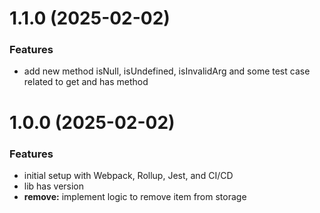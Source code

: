 # 1.1.0 (2025-02-02)


### Features

* add new method isNull, isUndefined, isInvalidArg and some test case related to get and has method

# 1.0.0 (2025-02-02)


### Features

* initial setup with Webpack, Rollup, Jest, and CI/CD
* lib has version
* **remove:** implement logic to remove item from storage
